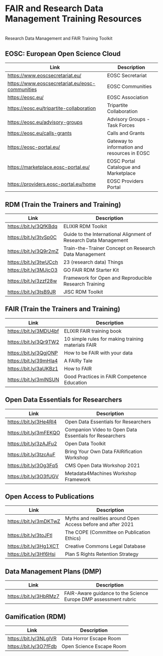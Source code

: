 # FAIR and Research Data Management Training Resources  
# 
Research Data Management  and FAIR Training Toolkit

## EOSC: European Open Science Cloud
|Link|Description|
|---|---|
|https://www.eoscsecretariat.eu/	|	EOSC Secretariat|
|https://www.eoscsecretariat.eu/eosc-communities |	EOSC Communities|
|https://eosc.eu/ 		|	EOSC Association|
|https://eosc.eu/tripartite-collaboration 		|Tripartite Collaboration|
|https://eosc.eu/advisory-groups 	|	Advisory Groups - Task Forces|
|https://eosc.eu/calls-grants 	|		Calls and Grants|
|https://eosc-portal.eu/ 		|	Gateway to information and resources in EOSC|
|https://marketplace.eosc-portal.eu/  |		EOSC Portal Catalogue and Marketplace|
|https://providers.eosc-portal.eu/home  |		EOSC Providers Portal|

## RDM (Train the Trainers and Training)
|Link|Description|
|---|---|
|https://bit.ly/3QfKBdq            |             	ELIXIR RDM Toolkit                                                                 
|https://bit.ly/3tvSp0C       |                                Guide to the International Alignment of Research Data Management|
|https://bit.ly/3Q9r2mZ  |   		Train-the-Trainer Concept on Research Data Management|
|https://bit.ly/3twUCch	|	23 (research data) Things	|
|https://bit.ly/3MJjcO3 |		GO FAIR RDM Starter Kit|
|https://bit.ly/3zzf28w 	|	Framework for Open and Reproducible Research Training|
|https://bit.ly/3tsB9JR 	|	JISC RDM Toolkit|

## FAIR (Train the Trainers and Training)
|Link|Description|
|---|---|
|https://bit.ly/3MDU4bf	|	ELIXIR FAIR training book|
|https://bit.ly/3Qr9TW2  |		10 simple rules for making training materials FAIR|
|https://bit.ly/3QgjONP 	|  	How to be FAIR with your data|
|https://bit.ly/39mHIa4 |		A FAIRy Tale|
|https://bit.ly/3aUKBz1	|	How to FAIR|
|https://bit.ly/3mINSUN	|	Good Practices in FAIR Competence Education|
					
## Open Data Essentials for Researchers
|Link|Description|
|---|---|
|https://bit.ly/3He4RI4 	|	Open Data Essentials for Researchers|
|https://bit.ly/3mFEKQO 	|	Companion Video to Open Data Essentials for Researchers|
|https://bit.ly/3zAJFu2	|	Open Data Toolkit|
|https://bit.ly/3tzcAuF |		Bring Your Own Data FAIRification Workshop|
|https://bit.ly/3Og3Fq5	|	CMS Open Data Workshop 2021|
|https://bit.ly/3O3fUGV	|	Metadata4Machines Workshop Framework|

## Open Access to Publications
|Link|Description|
|---|---|
|https://bit.ly/3mDKTwZ 	|	Myths and realities around Open Access before and after 2021|
|https://bit.ly/3toJFtl 	|	The COPE (Committee on Publication Ethics) |
|https://bit.ly/3Hg1XCT 	|	Creative Commons Legal Database|
|https://bit.ly/3Hf6Hsi 	|	Plan S Rights Retention Strategy|
				
## Data Management Plans (DMP)
|Link|Description|
|---|---|
|https://bit.ly/3HbRMz7 	|	FAIR-Aware guidance to the Science Europe DMP assessment rubric|

## Gamification (RDM)
|Link|Description|
|---|---|
|https://bit.ly/3NLglVR 	|	Data Horror Escape Room|
|https://bit.ly/3O7fFdb 	|	Open Science Escape Room|
